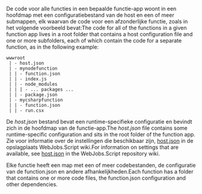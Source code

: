 
<span data-ttu-id="a5d40-101">De code voor alle functies in een bepaalde functie-app woont in een hoofdmap met een configuratiebestand van de host en een of meer submappen, elk waarvan de code voor een afzonderlijke functie, zoals in het volgende voorbeeld bevat:</span><span class="sxs-lookup"><span data-stu-id="a5d40-101">The code for all of the functions in a given function app lives in a root folder that contains a host configuration file and one or more subfolders, each of which contain the code for a separate function, as in the following example:</span></span>

```
wwwroot
 | - host.json
 | - mynodefunction
 | | - function.json
 | | - index.js
 | | - node_modules
 | | | - ... packages ...
 | | - package.json
 | - mycsharpfunction
 | | - function.json
 | | - run.csx
```

<span data-ttu-id="a5d40-102">De *host.json* bestand bevat een runtime-specifieke configuratie en bevindt zich in de hoofdmap van de functie-app.</span><span class="sxs-lookup"><span data-stu-id="a5d40-102">The *host.json* file contains some runtime-specific configuration and sits in the root folder of the function app.</span></span> <span data-ttu-id="a5d40-103">Zie voor informatie over de instellingen die beschikbaar zijn, [host.json](https://github.com/Azure/azure-webjobs-sdk-script/wiki/host.json) in de opslagplaats WebJobs.Script wiki.</span><span class="sxs-lookup"><span data-stu-id="a5d40-103">For information on settings that are available, see [host.json](https://github.com/Azure/azure-webjobs-sdk-script/wiki/host.json) in the WebJobs.Script repository wiki.</span></span>

<span data-ttu-id="a5d40-104">Elke functie heeft een map met een of meer codebestanden, de configuratie van de function.json en andere afhankelijkheden.</span><span class="sxs-lookup"><span data-stu-id="a5d40-104">Each function has a folder that contains one or more code files, the function.json configuration and other dependencies.</span></span>

